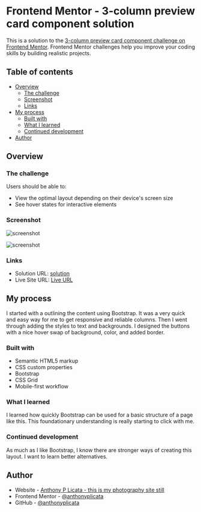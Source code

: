 # Frontend Mentor - 3-column preview card component solution

This is a solution to the [3-column preview card component challenge on Frontend Mentor](https://www.frontendmentor.io/challenges/3column-preview-card-component-pH92eAR2-). Frontend Mentor challenges help you improve your coding skills by building realistic projects. 

## Table of contents

- [Overview](#overview)
  - [The challenge](#the-challenge)
  - [Screenshot](#screenshot)
  - [Links](#links)
- [My process](#my-process)
  - [Built with](#built-with)
  - [What I learned](#what-i-learned)
  - [Continued development](#continued-development)
- [Author](#author)


## Overview

### The challenge

Users should be able to:

- View the optimal layout depending on their device's screen size
- See hover states for interactive elements

### Screenshot

![screenshot](https://github.com/anthonyplicata/3-column-preview-card/blob/db58727c2cf4c9c7a772a40d1dee77ee38da6332/images/Desktop_screenshot.png)

![screenshot](https://github.com/anthonyplicata/3-column-preview-card/blob/db58727c2cf4c9c7a772a40d1dee77ee38da6332/images/Mobile_screenshot.png)

### Links

- Solution URL: [solution](https://github.com/anthonyplicata/3-column-preview-card)
- Live Site URL: [Live URL](https://anthonyplicata.github.io/3-column-preview-card/)

## My process
I started with a outlining the content using Bootstrap. It was a very quick and easy way for me to get responsive and reliable columns. Then I went through adding the styles to text and backgrounds. I designed the buttons with a nice hover swap of background, color, and added border.
### Built with

- Semantic HTML5 markup
- CSS custom properties
- Bootstrap
- CSS Grid
- Mobile-first workflow

### What I learned

I learned how quickly Bootstrap can be used for a basic structure of a page like this. This foundationary understanding is really starting to click with me.


### Continued development

As much as I like Bootstrap, I know there are stronger ways of creating this layout. I want to learn better alternatives.

## Author

- Website - [Anthony P Licata - this is my photography site still](https://www.anthonyplicata.com)
- Frontend Mentor - [@anthonyplicata](https://www.frontendmentor.io/profile/anthonyplicata)
- GitHub - [@anthonyplicata](https://github.com/anthonyplicata)
